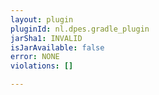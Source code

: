 ```yaml
---
layout: plugin
pluginId: nl.dpes.gradle_plugin
jarSha1: INVALID
isJarAvailable: false
error: NONE
violations: []

---
```

